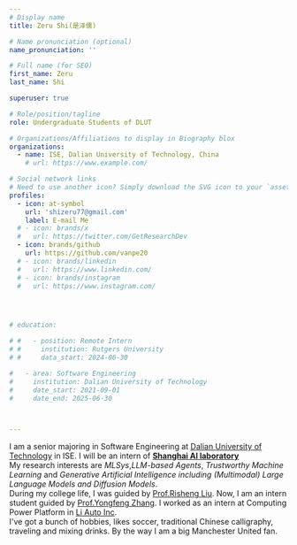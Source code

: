 ```yaml
---
# Display name
title: Zeru Shi(是泽儒)

# Name pronunciation (optional)
name_pronunciation: ''

# Full name (for SEO)
first_name: Zeru
last_name: Shi

superuser: true

# Role/position/tagline
role: Undergraduate Students of DLUT

# Organizations/Affiliations to display in Biography blox
organizations:
  - name: ISE, Dalian University of Technology, China
    # url: https://www.example.com/

# Social network links
# Need to use another icon? Simply download the SVG icon to your `assets/media/icons/` folder.
profiles:
  - icon: at-symbol
    url: 'shizeru77@gmail.com'
    label: E-mail Me
  # - icon: brands/x
  #   url: https://twitter.com/GetResearchDev
  - icon: brands/github
    url: https://github.com/vanpe20
  # - icon: brands/linkedin
  #   url: https://www.linkedin.com/
  # - icon: brands/instagram
  #   url: https://www.instagram.com/




# education:

# #   - position: Remote Intern
# #     institution: Rutgers University
# #     data_start: 2024-06-30

#   - area: Software Engineering
#     institution: Dalian University of Technology
#     date_start: 2021-09-01
#     date_end: 2025-06-30



---
```


I am a senior majoring in Software Engineering at [Dalian University of Technology](https://www.dlut.edu.cn/) in ISE. I will be an intern of [**Shanghai AI laboratory**](https://www.shlab.org.cn/)  
My research interests are *MLSys*,*LLM-based Agents*, *Trustworthy Machine Learning* and *Generative Artificial Intelligence including (Multimodal) Large Language Models and Diffusion Models*.  
During my college life, I was guided by [Prof.Risheng Liu](https://rsliu.tech/). Now, I am an intern student guided by [Prof.Yongfeng Zhang](https://yongfeng.me/). I worked as an intern at Computing Power Platform in [Li Auto Inc](https://www.lixiang.com/#li).  
I've got a bunch of hobbies, likes soccer, traditional Chinese calligraphy, traveling and mixing drinks. By the way I am a big Manchester United fan.  



